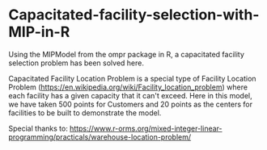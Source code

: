 # Capacitated-facility-selection-with-MIP-in-R
Using the MIPModel from the ompr package in R, a capacitated facility selection problem has been solved here.

Capacitated Facility Location Problem is a special type of Facility Location Problem (https://en.wikipedia.org/wiki/Facility_location_problem) where each facility has a given capacity that it can't exceed. Here in this model, we have taken 500 points for Customers and 20 points as the centers for facilities to be built to demonstrate the model.

Special thanks to: https://www.r-orms.org/mixed-integer-linear-programming/practicals/warehouse-location-problem/
